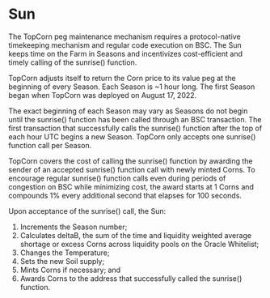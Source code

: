 # Sun

The TopCorn peg maintenance mechanism requires a protocol-native timekeeping mechanism and regular code execution on BSC. The Sun keeps time on the Farm in Seasons and incentivizes cost-efficient and timely calling of the sunrise() function.

TopCorn adjusts itself to return the Corn price to its value peg at the beginning of every Season. Each Season is \~1 hour long. The first Season began when TopCorn was deployed on August 17, 2022.

The exact beginning of each Season may vary as Seasons do not begin until the sunrise() function has been called through an BSC transaction. The first transaction that successfully calls the sunrise() function after the top of each hour UTC begins a new Season. TopCorn only accepts one sunrise() function call per Season.

TopCorn covers the cost of calling the sunrise() function by awarding the sender of an accepted sunrise() function call with newly minted Corns. To encourage regular sunrise() function calls even during periods of congestion on BSC while minimizing cost, the award starts at 1 Corns and compounds 1% every additional second that elapses for 100 seconds.

Upon acceptance of the sunrise() call, the Sun:

1. Increments the Season number;
2. Calculates deltaB, the sum of the time and liquidity weighted average shortage or excess Corns across liquidity pools on the Oracle Whitelist;
3. Changes the Temperature;
4. Sets the new Soil supply;
5. Mints Corns if necessary; and
6. Awards Corns to the address that successfully called the sunrise() function.
